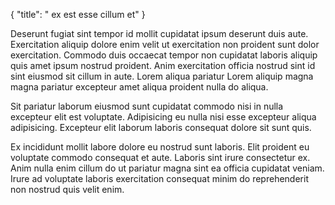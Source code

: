 {
  "title": " ex est esse cillum et"
}

Deserunt fugiat sint tempor id mollit cupidatat ipsum deserunt duis aute. Exercitation aliquip dolore enim velit ut exercitation non proident sunt dolor exercitation. Commodo duis occaecat tempor non cupidatat laboris aliquip quis amet ipsum nostrud proident. Anim exercitation officia nostrud sint id sint eiusmod sit cillum in aute. Lorem aliqua pariatur Lorem aliquip magna magna pariatur excepteur amet aliqua proident nulla do aliqua.

Sit pariatur laborum eiusmod sunt cupidatat commodo nisi in nulla excepteur elit est voluptate. Adipisicing eu nulla nisi esse excepteur aliqua adipisicing. Excepteur elit laborum laboris consequat dolore sit sunt quis.

Ex incididunt mollit labore dolore eu nostrud sunt laboris. Elit proident eu voluptate commodo consequat et aute. Laboris sint irure consectetur ex. Anim nulla enim cillum do ut pariatur magna sint ea officia cupidatat veniam. Irure ad voluptate laboris exercitation consequat minim do reprehenderit non nostrud quis velit enim.